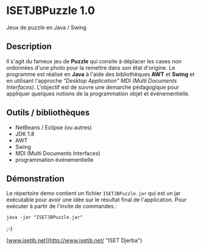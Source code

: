 # ISETJBPuzzle 1.0

Jeux de puzzle en Java / Swing

## Description ##
Il s'agit du fameux jeu de **Puzzle** qui consite à déplacer les cases non ordonnées d'une photo pour la remettre dans son état d'origine. Le programme est réalisé en **Java** à l'aide des bibliothèques **AWT** et **Swing** et en utilisant l'approche *"Desktop Application" MDI (Multi Documents Interfaces)*. L'objectif est de suivre une demarche pédagogique pour appliquer quelques notions de la programmation objet et événementielle. 

## Outils / bibliothèques ##
* NetBeans / Eclipse (ou autres)
* JDK 1.8
* AWT
* Swing
* MDI (Multi Documents Interfaces)
* programmation événementielle

## Démonstration ##
Le répertoire demo contient un fichier `ISETJBPuzzle.jar` qui est un jar exécutable pour avoir une idée sur le résultat final de l'application. Pour exécuter à partir de l'invite de commandes : 

```shell
java -jar "ISETJBPuzzle.jar"
```

;-)

[www.isetjb.net](http://www.isetjb.net/ "ISET Djerba")


